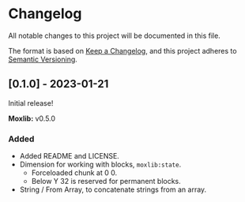# Changelog

All notable changes to this project will be documented in this file.

The format is based on [Keep a Changelog](https://keepachangelog.com/en/1.0.0/),
and this project adheres to [Semantic Versioning](https://semver.org/spec/v2.0.0.html).

## [0.1.0] - 2023-01-21
Initial release!

**Moxlib:** v0.5.0

### Added
- Added README and LICENSE.
- Dimension for working with blocks, `moxlib:state`.
  - Forceloaded chunk at 0 0.
  - Below Y 32 is reserved for permanent blocks.
- String / From Array, to concatenate strings from an array.